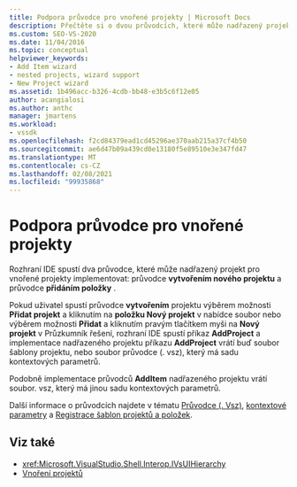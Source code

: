 ```yaml
---
title: Podpora průvodce pro vnořené projekty | Microsoft Docs
description: Přečtěte si o dvou průvodcích, které může nadřazený projekt implementovat pro vnořené projekty ve VSPackage v sadě Visual Studio SDK.
ms.custom: SEO-VS-2020
ms.date: 11/04/2016
ms.topic: conceptual
helpviewer_keywords:
- Add Item wizard
- nested projects, wizard support
- New Project wizard
ms.assetid: 1b496acc-b326-4cdb-bb48-e3b5c6f12e05
author: acangialosi
ms.author: anthc
manager: jmartens
ms.workload:
- vssdk
ms.openlocfilehash: f2cd84379ead1cd45296ae370aab215a37cf4b50
ms.sourcegitcommit: ae6d47b09a439cd0e13180f5e89510e3e347fd47
ms.translationtype: MT
ms.contentlocale: cs-CZ
ms.lasthandoff: 02/08/2021
ms.locfileid: "99935868"
---
```

# <a name="wizard-support-for-nested-projects"></a>Podpora průvodce pro vnořené projekty
Rozhraní IDE spustí dva průvodce, které může nadřazený projekt pro vnořené projekty implementovat: průvodce **vytvořením nového projektu** a průvodce **přidáním položky** .

 Pokud uživatel spustí průvodce **vytvořením** projektu výběrem možnosti **Přidat projekt** a kliknutím na **položku Nový projekt** v nabídce soubor nebo výběrem možnosti **Přidat** a kliknutím pravým tlačítkem myši na **Nový projekt** v Průzkumník řešení, rozhraní IDE spustí příkaz **AddProject** a implementace nadřazeného projektu příkazu **AddProject** vrátí buď soubor šablony projektu, nebo soubor průvodce (. vsz), který má sadu kontextových parametrů.

 Podobně implementace průvodců **AddItem** nadřazeného projektu vrátí soubor. vsz, který má jinou sadu kontextových parametrů.

 Další informace o průvodcích najdete v tématu [Průvodce (. Vsz)](../../extensibility/internals/wizard-dot-vsz-file.md), [kontextové parametry](../../extensibility/internals/context-parameters.md) a [Registrace šablon projektů a položek](../../extensibility/internals/registering-project-and-item-templates.md).

## <a name="see-also"></a>Viz také
- <xref:Microsoft.VisualStudio.Shell.Interop.IVsUIHierarchy>
- [Vnoření projektů](../../extensibility/internals/nesting-projects.md)
